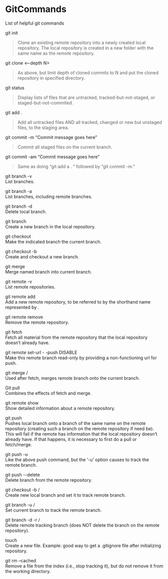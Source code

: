# GitCommands
List of helpful git commands

git init   
>Clone an existing remote repository into a newly created local repository. The local repository is 
created in a new folder with the same name as the remote repository.


git clone <–depth N> <remote URL> <directory>    
>As above, but limit depth of cloned commits to N and put the cloned repository in specified directory.


git status  
>Display lists of files that are untracked, tracked-but-not-staged, or staged-but-not-commited.


git add .   
>Add all untracked files AND all tracked, changed or new but unstaged files, to the staging area.


git commit -m “Commit message goes here”   
>Commit all staged files on the current branch.


git commit -am “Commit message goes here”   
>Same as doing “git add a . “ followed by “git commit -m.”


git branch -v   
List branches.


git branch -a   
List branches, including remote branches.


git branch -d <local branch name>   
Delete local branch.


git branch <new branch name>   
Create a new branch in the local repository.


git checkout <branch name>   
Make the indicated branch the current branch.


git checkout -b <new branch name>   
Create and checkout a new branch.


git merge <branch name>   
Merge named branch into current branch.


git remote -v   
List remote repositories.


git remote add  <remote>  <remote URL>   
  Add a new remote repository, to be referred to by the shorthand name represented by <remote>.


git remote remove <remote>   
Remove the remote repository.


git fetch <remote>   
Fetch all material from the remote repository that the local repository doesn’t already have.


git remote set-url  - -push <remote branch> DISABLE   
Make this remote branch read-only by providing a non-functioning url for push.


git merge <remote>/<remote branch>   
Used after fetch, merges remote branch onto the current branch.


Git pull <remote>   
Combines the effects of fetch and merge.


git remote show <remote>   
Show detailed information about a remote repository.


git push <remote> <branch>   
Pushes local branch onto a branch of the same name on the remote repository (creating 
such a branch on the remote repository if need be). This will fail if the remote has 
information that the local repository doesn’t already have. If that happens, it is 
necessary to first do a pull or fetch/merge.


git push -u <remote> <branch>   
Like the above push command, but the ‘-u’ option causes <branch> to track the remote branch.


git push <remote> --delete <branch>   
Delete branch from the remote repository.


git checkout -b <localbranch>  <remote>/<remotebranch>   
Create new local branch and set it  to track remote branch.


git branch -u   <remote>/<remotebranch>   
Set current branch to track the remote branch.


git branch -d -r <remote>/<remotebranch>   
Delete remote tracking branch (does NOT delete the branch on the remote repository).


touch <newFileName>   
Create a new file. Example: good way to get a .gitignore file after initializing repository.


git rm –cached <filename>   
Remove a file from the index (i.e., stop tracking it), but do not remove it from the working directory.


